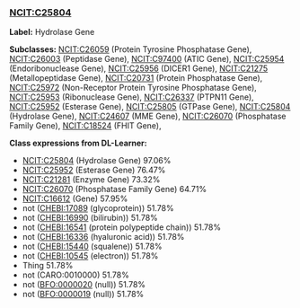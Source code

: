 
### [NCIT:C25804](http://purl.obolibrary.org/obo/NCIT_C25804)
**Label:** Hydrolase Gene

**Subclasses:** [NCIT:C26059](http://purl.obolibrary.org/obo/NCIT_C26059) (Protein Tyrosine Phosphatase Gene), [NCIT:C26003](http://purl.obolibrary.org/obo/NCIT_C26003) (Peptidase Gene), [NCIT:C97400](http://purl.obolibrary.org/obo/NCIT_C97400) (ATIC Gene), [NCIT:C25954](http://purl.obolibrary.org/obo/NCIT_C25954) (Endoribonuclease Gene), [NCIT:C25956](http://purl.obolibrary.org/obo/NCIT_C25956) (DICER1 Gene), [NCIT:C21275](http://purl.obolibrary.org/obo/NCIT_C21275) (Metallopeptidase Gene), [NCIT:C20731](http://purl.obolibrary.org/obo/NCIT_C20731) (Protein Phosphatase Gene), [NCIT:C25972](http://purl.obolibrary.org/obo/NCIT_C25972) (Non-Receptor Protein Tyrosine Phosphatase Gene), [NCIT:C25953](http://purl.obolibrary.org/obo/NCIT_C25953) (Ribonuclease Gene), [NCIT:C26337](http://purl.obolibrary.org/obo/NCIT_C26337) (PTPN11 Gene), [NCIT:C25952](http://purl.obolibrary.org/obo/NCIT_C25952) (Esterase Gene), [NCIT:C25805](http://purl.obolibrary.org/obo/NCIT_C25805) (GTPase Gene), [NCIT:C25804](http://purl.obolibrary.org/obo/NCIT_C25804) (Hydrolase Gene), [NCIT:C24607](http://purl.obolibrary.org/obo/NCIT_C24607) (MME Gene), [NCIT:C26070](http://purl.obolibrary.org/obo/NCIT_C26070) (Phosphatase Family Gene), [NCIT:C18524](http://purl.obolibrary.org/obo/NCIT_C18524) (FHIT Gene), 

**Class expressions from DL-Learner:**

- [NCIT:C25804](http://purl.obolibrary.org/obo/NCIT_C25804) (Hydrolase Gene) 97.06%
- [NCIT:C25952](http://purl.obolibrary.org/obo/NCIT_C25952) (Esterase Gene) 76.47%
- [NCIT:C21281](http://purl.obolibrary.org/obo/NCIT_C21281) (Enzyme Gene) 73.32%
- [NCIT:C26070](http://purl.obolibrary.org/obo/NCIT_C26070) (Phosphatase Family Gene) 64.71%
- [NCIT:C16612](http://purl.obolibrary.org/obo/NCIT_C16612) (Gene) 57.95%
- not ([CHEBI:17089](http://purl.obolibrary.org/obo/CHEBI_17089) (glycoprotein)) 51.78%
- not ([CHEBI:16990](http://purl.obolibrary.org/obo/CHEBI_16990) (bilirubin)) 51.78%
- not ([CHEBI:16541](http://purl.obolibrary.org/obo/CHEBI_16541) (protein polypeptide chain)) 51.78%
- not ([CHEBI:16336](http://purl.obolibrary.org/obo/CHEBI_16336) (hyaluronic acid)) 51.78%
- not ([CHEBI:15440](http://purl.obolibrary.org/obo/CHEBI_15440) (squalene)) 51.78%
- not ([CHEBI:10545](http://purl.obolibrary.org/obo/CHEBI_10545) (electron)) 51.78%
- Thing 51.78%
- not (CARO:0010000) 51.78%
- not ([BFO:0000020](http://purl.obolibrary.org/obo/BFO_0000020) (null)) 51.78%
- not ([BFO:0000019](http://purl.obolibrary.org/obo/BFO_0000019) (null)) 51.78%



